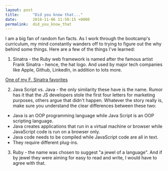 ```yaml
---
layout: post
title:      "Did you know that..."
date:       2018-11-06 11:50:15 +0000
permalink:  did_you_know_that
---
```



I am a big fan of random fun facts. As I work through the bootcamp's curriculum, my mind constantly wanders off to trying to figure out the why behind some things. Here are a few of the things I've learned: 

1. Sinatra - the Ruby web framework is named after the famous artist Frank Sinatra - hence, the hat logo. And used by major tech companies like Apple, Github, LinkedIn, in addition to lots more.

[One of my F. Sinatra favorites](https://www.youtube.com/embed/EUrUfJW1JGk)

2. Java Script vs. Java - the only similarity these have is the name. Rumor has it that the JS developers stole the first four letters for marketing purposes, others argue that didn't happen. Whatever the story really is, make sure you understand the clear differences between these two:

* Java is an OOP programming language while Java Script is an OOP scripting language.
* Java creates applications that run in a virtual machine or browser while JavaScript code is run on a browser only.
* Java code needs to be compiled while JavaScript code are all in text.
* They require different plug-ins.

3. Ruby - the name was chosen to suggest "a jewel of a language". And if by jewel they were aiming for easy to read and write, I would have to agree with that. 

 
